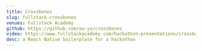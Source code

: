 ```yaml
---
title: Crossbones
slug: fullstack-crossbones
venues: Fullstack Academy
github: https://github.com/sw-yx/crossbones
video: https://www.fullstackacademy.com/hackathon-presentations/crossbones-fullstacks-react-native-boilerplate
desc: a React Native boilerplate for a hackathon
---
```

